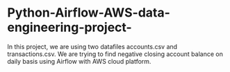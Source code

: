# Python-Airflow-AWS-data-engineering-project-
In this project, we are using two datafiles accounts.csv and transactions.csv. We are trying to find negative closing account balance on daily basis using Airflow with AWS cloud platform.
